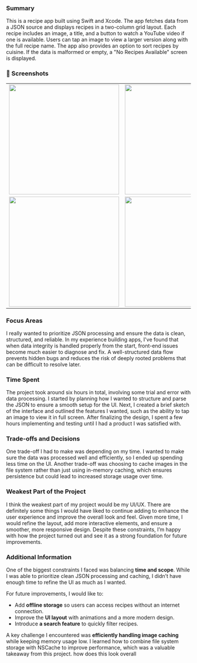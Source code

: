### Summary


This is a recipe app built using Swift and Xcode. The app fetches data from a JSON source and displays recipes in a two-column grid layout. Each recipe includes an image, a title, and a button to watch a YouTube video if one is available. Users can tap an image to view a larger version along with the full recipe name. The app also provides an option to sort recipes by cuisine. If the data is malformed or empty, a "No Recipes Available" screen is displayed.

### 📱 Screenshots

<table>
  <tr>
    <td><img src="https://github.com/user-attachments/assets/e09e4282-61ea-473b-a8ea-e99aa24d4168" width="300"></td>
    <td><img src="https://github.com/user-attachments/assets/a17770a9-da84-48b1-a99e-1d22a5f597a3" width="300"></td>
  </tr>
  <tr>
    <td><img src="https://github.com/user-attachments/assets/790a0bce-7c3c-4e6c-b107-9911f768d829" width="300"></td>
    <td><img src="https://github.com/user-attachments/assets/37bc121d-cd90-4932-8d32-dbe84653c183" width="300"></td>
  </tr>
</table>




### Focus Areas

I really wanted to prioritize JSON processing and ensure the data is clean, structured, and reliable. In my experience building apps, I've found that when data integrity is handled properly from the start, front-end issues become much easier to diagnose and fix. A well-structured data flow prevents hidden bugs and reduces the risk of deeply rooted problems that can be difficult to resolve later.



### Time Spent
The project took around six hours in total, involving some trial and error with data processing. I started by planning how I wanted to structure and parse the JSON to ensure a smooth setup for the UI. Next, I created a brief sketch of the interface and outlined the features I wanted, such as the ability to tap an image to view it in full screen. After finalizing the design, I spent a few hours implementing and testing until I had a product I was satisfied with.


### Trade-offs and Decisions

One trade-off I had to make was depending on my time. I wanted to make sure the data was processed well and efficiently, so I ended up spending less time on the UI. Another trade-off was choosing to cache images in the file system rather than just using in-memory caching, which ensures persistence but could lead to increased storage usage over time.



### Weakest Part of the Project

I think the weakest part of my project would be my UI/UX. There are definitely some things I would have liked to continue adding to enhance the user experience and improve the overall look and feel. Given more time, I would refine the layout, add more interactive elements, and ensure a smoother, more responsive design. Despite these constraints, I’m happy with how the project turned out and see it as a strong foundation for future improvements.




### Additional Information

One of the biggest constraints I faced was balancing **time and scope**. While I was able to prioritize clean JSON processing and caching, I didn’t have enough time to refine the UI as much as I wanted.  

For future improvements, I would like to:
- Add **offline storage** so users can access recipes without an internet connection.
- Improve the **UI layout** with animations and a more modern design.
- Introduce **a search feature** to quickly filter recipes.  

A key challenge I encountered was **efficiently handling image caching** while keeping memory usage low. I learned how to combine file system storage with NSCache to improve performance, which was a valuable takeaway from this project. 
how does this look overall 

